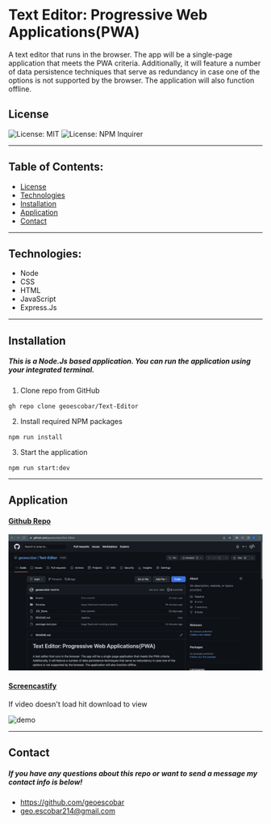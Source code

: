 # Text Editor: Progressive Web Applications(PWA)

 A text editor that runs in the browser. The app will be a single-page application that meets the PWA criteria. Additionally, it will feature a number of data persistence techniques that serve as redundancy in case one of the options is not supported by the browser. The application will also function offline.

## License

![License: MIT](https://img.shields.io/badge/License-MIT-yellow.svg)
![License: NPM Inquirer](https://img.shields.io/npm/v/inquirer)

---

## Table of Contents:

- [License](#license)
- [Technologies](#technologies)
- [Installation](#installation)
- [Application](#application)
- [Contact](#contact)

---

## Technologies:

- Node
- CSS
- HTML
- JavaScript
- Express.Js

---

## Installation

##### This is a Node.Js based application. You can run the application using your integrated terminal.

1. Clone repo from GitHub

```
gh repo clone geoescobar/Text-Editor
```

2. Install required NPM packages 

```
npm run install
```

3. Start the application

```
npm run start:dev
```

---

## Application

#### [Github Repo](https://github.com/geoescobar/social-network-api)

![Repo](./assets/repo.png)

#### [Screencastify](https://drive.google.com/file/d/1S9vip79GoECBN4KradmMrNQ2Qla76EdX/view)
If video doesn't load hit download to view

![demo](./assets/demo.gif)

---

## Contact

##### If you have any questions about this repo or want to send a message my contact info is below!

- https://github.com/geoescobar
- geo.escobar214@gmail.com
